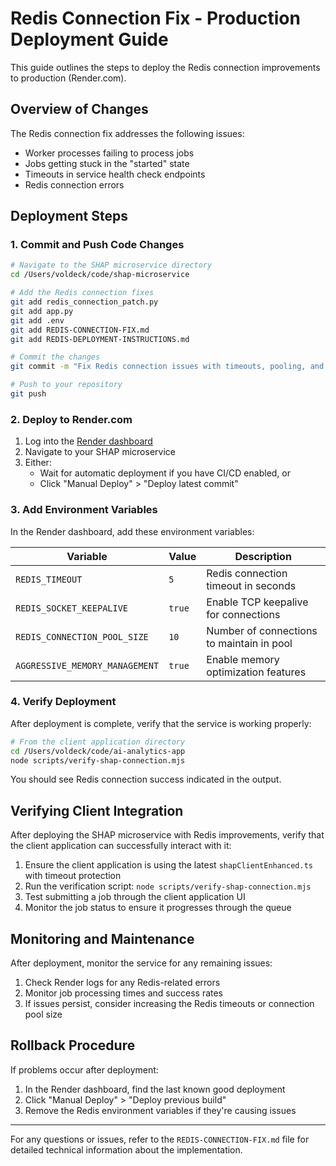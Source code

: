 # Redis Connection Fix - Production Deployment Guide

This guide outlines the steps to deploy the Redis connection improvements to production (Render.com).

## Overview of Changes

The Redis connection fix addresses the following issues:
- Worker processes failing to process jobs
- Jobs getting stuck in the "started" state
- Timeouts in service health check endpoints
- Redis connection errors

## Deployment Steps

### 1. Commit and Push Code Changes

```bash
# Navigate to the SHAP microservice directory
cd /Users/voldeck/code/shap-microservice

# Add the Redis connection fixes
git add redis_connection_patch.py
git add app.py
git add .env
git add REDIS-CONNECTION-FIX.md
git add REDIS-DEPLOYMENT-INSTRUCTIONS.md

# Commit the changes
git commit -m "Fix Redis connection issues with timeouts, pooling, and automatic reconnection"

# Push to your repository
git push
```

### 2. Deploy to Render.com

1. Log into the [Render dashboard](https://dashboard.render.com/)
2. Navigate to your SHAP microservice
3. Either:
   - Wait for automatic deployment if you have CI/CD enabled, or
   - Click "Manual Deploy" > "Deploy latest commit"

### 3. Add Environment Variables

In the Render dashboard, add these environment variables:

| Variable | Value | Description |
|----------|-------|-------------|
| `REDIS_TIMEOUT` | `5` | Redis connection timeout in seconds |
| `REDIS_SOCKET_KEEPALIVE` | `true` | Enable TCP keepalive for connections |
| `REDIS_CONNECTION_POOL_SIZE` | `10` | Number of connections to maintain in pool |
| `AGGRESSIVE_MEMORY_MANAGEMENT` | `true` | Enable memory optimization features |

### 4. Verify Deployment

After deployment is complete, verify that the service is working properly:

```bash
# From the client application directory
cd /Users/voldeck/code/ai-analytics-app
node scripts/verify-shap-connection.mjs
```

You should see Redis connection success indicated in the output.

## Verifying Client Integration

After deploying the SHAP microservice with Redis improvements, verify that the client application can successfully interact with it:

1. Ensure the client application is using the latest `shapClientEnhanced.ts` with timeout protection
2. Run the verification script: `node scripts/verify-shap-connection.mjs`
3. Test submitting a job through the client application UI
4. Monitor the job status to ensure it progresses through the queue

## Monitoring and Maintenance

After deployment, monitor the service for any remaining issues:

1. Check Render logs for any Redis-related errors
2. Monitor job processing times and success rates
3. If issues persist, consider increasing the Redis timeouts or connection pool size

## Rollback Procedure

If problems occur after deployment:

1. In the Render dashboard, find the last known good deployment
2. Click "Manual Deploy" > "Deploy previous build"
3. Remove the Redis environment variables if they're causing issues

---

For any questions or issues, refer to the `REDIS-CONNECTION-FIX.md` file for detailed technical information about the implementation.

